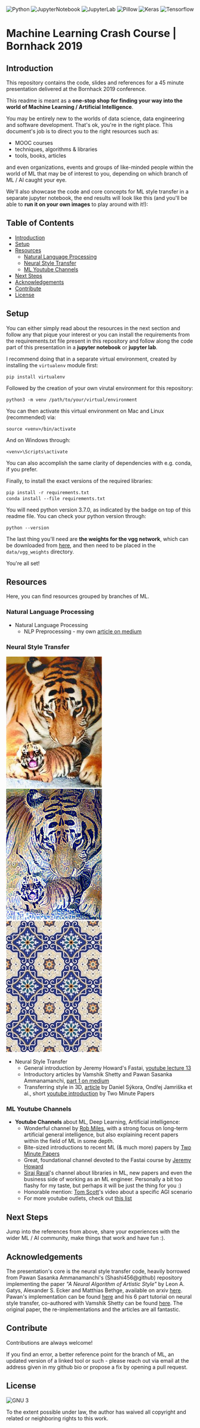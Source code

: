 ![Python](https://img.shields.io/badge/python-v3.7.0-green.svg)
![JupyterNotebook](https://img.shields.io/badge/jupyter-v4.5.0-blue.svg)
![JupyterLab](https://img.shields.io/badge/jupyterlab-v1.0.2-blue.svg)
![Pillow](https://img.shields.io/badge/pillow-v6.1.0-blue.svg)
![Keras](https://img.shields.io/badge/keras-v2.2.4-orange.svg)
![Tensorflow](https://img.shields.io/badge/tensorflow-v1.14.0-orange.svg)


# Machine Learning Crash Course | Bornhack 2019
## Introduction
This repository contains the code, slides and references for a 45 minute presentation delivered at the Bornhack 2019 conference. 

This readme is meant as a **one-stop shop for finding your way into the world of Machine Learning / Artificial Intelligence**. 

You may be entirely new to the worlds of data science, data engineering and software development. That's ok, you're in the right place. This document's job is to direct you to the right resources such as:

* MOOC courses
* techniques, algorithms & libraries
* tools, books, articles 

and even organizations, events and groups of like-minded people within the world of ML that may be of interest to you, depending on which branch of ML / AI caught your eye.

We'll also showcase the code and core concepts for ML style transfer in a separate jupyter notebook, the end results will look like this (and you'll be able to **run it on your own images** to play around with it!):

## Table of Contents

- [Introduction](#introduction)
- [Setup](#setup)
- [Resources](#resources)
  - [Natural Language Processing](#natural-language-processing)
  - [Neural Style Transfer](#neural-style-transfer)
  - [ML Youtube Channels](#ml-youtube-channels)
- [Next Steps](#next-steps)
- [Acknowledgements](#acknowledgements)
- [Contribute](#contribute)
- [License](#license)

## Setup
You can either simply read about the resources in the next section and follow any that pique your interest or you can install the requirements from the requirements.txt file present in this repository and follow along the code part of this presentation in a **jupyter notebook** or **jupyter lab**.

I recommend doing that in a separate virtual environment, created by installing the `virtualenv` module first:

    pip install virtualenv

Followed by the creation of your own virutal environment for this repository:

    python3 -m venv /path/to/your/virtual/environment

You can then activate this virtual environment on Mac and Linux (recommended) via:

    source <venv>/bin/activate

And on Windows through:

    <venv>\Scripts\activate

You can also accomplish the same clarity of dependencies with e.g. conda, if you prefer.

Finally, to install the exact versions of the required libraries:

    pip install -r requirements.txt
    conda install --file requirements.txt 

You will need python version 3.7.0, as indicated by the badge on top of this readme file. You can check your python version through:

    python --version

The last thing you'll need are **the weights for the vgg network**, which can be downloaded from [here](https://bethgelab.org/media/uploads/pytorch_models/vgg_conv.pth), and then need to be placed in the `data/vgg_weights` directory.

You're all set!

## Resources
Here, you can find resources grouped by branches of ML.

### Natural Language Processing
* Natural Language Processing
    * NLP Preprocessing - my own [article on medium](https://medium.com/@mateusz.jurewicz/machine-learning-natural-language-preprocessing-with-python-5922d79d9ee2)

### Neural Style Transfer

<img src="./data/imgs/content-tigers.jpg" width="256" height="350">
<img src="./data/imgs/generated-tigers-arabesque.jpg" width="256" height="350"> 
<img src="./data/imgs/style-arabesque.jpg" width="256" height="350">

* Neural Style Transfer
    * General introduction by Jeremy Howard's Fastai, [youtube lecture 13](https://www.youtube.com/watch?v=xXXiC4YRGrQ)
    * Introductory articles by Vamshik Shetty and Pawan Sasanka Ammanamanchi, [part 1 on medium](https://towardsdatascience.com/neural-style-transfer-tutorial-part-1-f5cd3315fa7f)
    * Transferring style in 3D, [article](https://dcgi.fel.cvut.cz/home/sykorad/styleblit.html) by Daniel Sýkora, Ondřej Jamriška et al., short [youtube introduction](https://www.youtube.com/watch?v=S7HlxaMmWAU) by Two Minute Papers

### ML Youtube Channels
* **Youtube Channels** about ML, Deep Learning, Artificial intelligence:
    * Wonderful channel by [Rob Miles](https://www.youtube.com/channel/UCLB7AzTwc6VFZrBsO2ucBMg), with a strong focus on long-term artificial general intelligence, but also explaining recent papers within the field of ML in some depth.
    * Bite-sized introductions to recent ML (& much more) papers by [Two Minute Papers](https://www.youtube.com/user/keeroyz)
    * Great, foundational channel devoted to the Fastai course by [Jeremy Howard](https://www.youtube.com/user/howardjeremyp/playlists)
    * [Siraj Raval](https://www.youtube.com/channel/UCWN3xxRkmTPmbKwht9FuE5A/videos)'s channel about libraries in ML, new papers and even the business side of working as an ML engineer. Personally a bit too flashy for my taste, but perhaps it will be just the thing for you :)
    * Honorable mention: [Tom Scott](https://www.youtube.com/watch?v=-JlxuQ7tPgQ)'s video about a specific AGI scenario
    * For more youtube outlets, check out [this list](https://blog.feedspot.com/machine_learning_youtube_channels/)


## Next Steps

Jump into the references from above, share your experiences with the wider ML / AI community, make things that work and have fun :).

## Acknowledgements

The presentation's core is the neural style transfer code, heavily borrowed from Pawan Sasanka Ammanamanchi's (Shashi456@github) repository implementing the paper *"A Neural Algorithm of Artistic Style"* by Leon A. Gatys, Alexander S. Ecker and Matthias Bethge, available on arxiv [here](https://arxiv.org/abs/1508.06576). Pawan's implementation can be found [here](https://github.com/Shashi456/Neural-Style/tree/master/Neural%20Style%20Transfer) and his 6 part tutorial on neural style transfer, co-authored with Vamshik Shetty can be found [here](https://towardsdatascience.com/neural-style-transfer-series-part-2-91baad306b24). The original paper, the re-implementations and the articles are all fantastic.

## Contribute
Contributions are always welcome! 

If you find an error, a better reference point for the branch of ML, an updated version of a linked tool or such - please reach out via email at the address given in my github bio or propose a fix by opening a pull request.

## License
![GNU 3](https://i.ibb.co/3RcsTNw/gnu-license-small.png "GNU Copyleft logo")

To the extent possible under law, the author has waived all copyright and related or neighboring rights to this work.